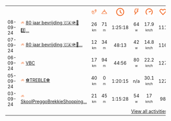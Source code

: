 <table>
    <tr>
        <th></th>
        <th></th>
        <th align="center"><img src="https://raw.githubusercontent.com/robiningelbrecht/strava-activities/master/public/distance.svg" width="30" alt="distance" title="distance"/></th>
        <th align="center"><img src="https://raw.githubusercontent.com/robiningelbrecht/strava-activities/master/public/elevation.svg" width="30" alt="elevation" title="elevation"/></th>
        <th align="center"><img src="https://raw.githubusercontent.com/robiningelbrecht/strava-activities/master/public/time.svg" width="30" alt="time" title="time"/></th>
        <th align="center"><img src="https://raw.githubusercontent.com/robiningelbrecht/strava-activities/master/public/average-watt.svg" width="30" alt="average watts" title="average watts"/></th>
        <th align="center"><img src="https://raw.githubusercontent.com/robiningelbrecht/strava-activities/master/public/average-speed.svg" width="30" alt="average speed" title="average speed"/></th>
        <th align="center"><img src="https://raw.githubusercontent.com/robiningelbrecht/strava-activities/master/public/heart-rate.svg" width="30" alt="average heart rate" title="average heart rate"/></th>
    </tr>
            <tr>
            <td>08-09-24</td>
            <td>
                <img src="https://raw.githubusercontent.com/robiningelbrecht/strava-activities/master/public/activity-ride.svg" width="12" alt="80 jaar bevrijding 🇨🇦🪖🍦2️⃣" title="80 jaar bevrijding 🇨🇦🪖🍦2️⃣"/>
<a href="https://www.strava.com/activities/12360967210" title="Kcal: 574 | Gear: None ">80 jaar bevrijding 🇨🇦🪖🍦2️⃣...</a>
            </td>
            <td align="center">26 <sup><sub>km</sub></sup></td>
            <td align="center">71 <sup><sub>m</sub></sup></td>
            <td align="center">1:25:18</td>
            <td align="center">64 <sup><sub>w</sub></sup></td>
            <td align="center">17.9 <sup><sub>km/h</sub></sup></td>
            <td align="center">111</td>
        </tr>
            <tr>
            <td>07-09-24</td>
            <td>
                <img src="https://raw.githubusercontent.com/robiningelbrecht/strava-activities/master/public/activity-ride.svg" width="12" alt="80 jaar bevrijding 🇨🇦🪖🍦" title="80 jaar bevrijding 🇨🇦🪖🍦"/>
<a href="https://www.strava.com/activities/12352712731" title="Kcal: 392 | Gear: None ">80 jaar bevrijding 🇨🇦🪖🍦...</a>
            </td>
            <td align="center">12 <sup><sub>km</sub></sup></td>
            <td align="center">34 <sup><sub>m</sub></sup></td>
            <td align="center">48:13</td>
            <td align="center">42 <sup><sub>w</sub></sup></td>
            <td align="center">14.8 <sup><sub>km/h</sub></sup></td>
            <td align="center">116</td>
        </tr>
            <tr>
            <td>06-09-24</td>
            <td>
                <img src="https://raw.githubusercontent.com/robiningelbrecht/strava-activities/master/public/activity-ride.svg" width="12" alt="VBC" title="VBC"/>
<a href="https://www.strava.com/activities/12347787020" title="Kcal: 445 | Gear: None ">VBC</a>
            </td>
            <td align="center">17 <sup><sub>km</sub></sup></td>
            <td align="center">94 <sup><sub>m</sub></sup></td>
            <td align="center">44:56</td>
            <td align="center">80 <sup><sub>w</sub></sup></td>
            <td align="center">22.2 <sup><sub>km/h</sub></sup></td>
            <td align="center">127</td>
        </tr>
            <tr>
            <td>05-09-24</td>
            <td>
                <img src="https://raw.githubusercontent.com/robiningelbrecht/strava-activities/master/public/activity-ride.svg" width="12" alt="⚽TREBLE⚽" title="⚽TREBLE⚽"/>
<a href="https://www.strava.com/activities/12336056013" title="Kcal: 606 | Gear: None ">⚽TREBLE⚽</a>
            </td>
            <td align="center">40 <sup><sub>km</sub></sup></td>
            <td align="center">0 <sup><sub>m</sub></sup></td>
            <td align="center">1:20:15</td>
            <td align="center">n/a</td>
            <td align="center">30.1 <sup><sub>km/h</sub></sup></td>
            <td align="center">122</td>
        </tr>
            <tr>
            <td>03-09-24</td>
            <td>
                <img src="https://raw.githubusercontent.com/robiningelbrecht/strava-activities/master/public/activity-ride.svg" width="12" alt="SkoolPreggoBrekkieShoppingkKaffie" title="SkoolPreggoBrekkieShoppingkKaffie"/>
<a href="https://www.strava.com/activities/12313791240" title="Kcal: 395 | Gear: None ">SkoolPreggoBrekkieShopping...</a>
            </td>
            <td align="center">21 <sup><sub>km</sub></sup></td>
            <td align="center">45 <sup><sub>m</sub></sup></td>
            <td align="center">1:15:28</td>
            <td align="center">54 <sup><sub>w</sub></sup></td>
            <td align="center">17 <sup><sub>km/h</sub></sup></td>
            <td align="center">98</td>
        </tr>
                <tr>
            <td colspan="8" align="right"><a href="https://github.com/robiningelbrecht/strava-activities#activities">View all activities</a></td>
        </tr>
    </table>
